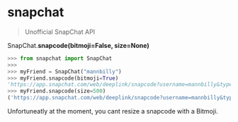 # snapchat
> Unofficial SnapChat API


SnapChat.**snapcode(bitmoji=False, size=None)**
```python
>>> from snapchat import SnapChat
>>> 
>>> myFriend = SnapChat("mannbilly")
>>> myFriend.snapcode(bitmoji=True)
'https://app.snapchat.com/web/deeplink/snapcode?username=mannbilly&type=SVG'
>>> myFriend.snapcode(size=500)
('https://app.snapchat.com/web/deeplink/snapcode?username=mannbilly&type=PNG&size=500', '500x500')
```
Unfortuneatly at the moment, you cant resize a snapcode with a Bitmoji.
